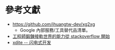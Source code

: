 # 參考文獻

* https://github.com/jhuangtw-dev/xg2xg
    *  Google 內部服務/工具替代品清單。
* [工程師鍛鍊接軌世界的能力從 stackoverflow 開始](http://lab.howie.tw/2019/04/learn-from-stackoverflow.html)
* [xdite -- 闪电式开发](https://github.com/xdite/blitz-product)
